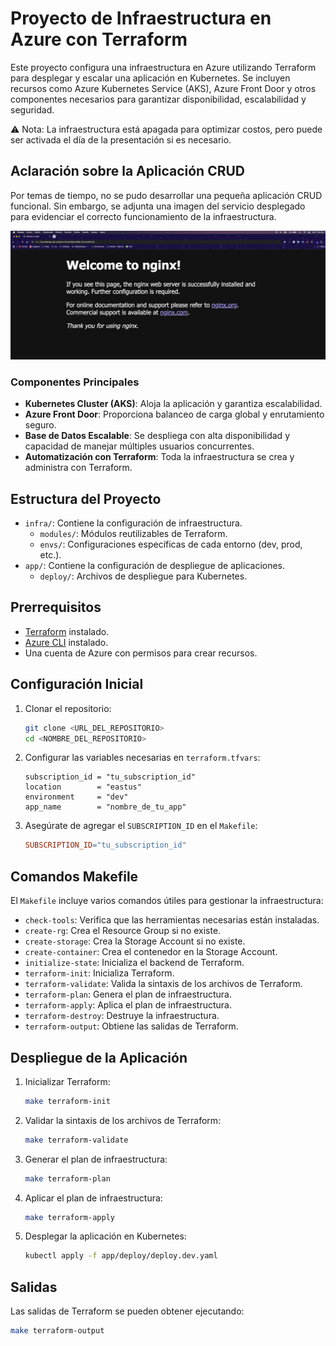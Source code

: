 # Proyecto de Infraestructura en Azure con Terraform

Este proyecto configura una infraestructura en Azure utilizando Terraform para desplegar y escalar una aplicación en Kubernetes. Se incluyen recursos como Azure Kubernetes Service (AKS), Azure Front Door y otros componentes necesarios para garantizar disponibilidad, escalabilidad y seguridad.

⚠️ Nota: La infraestructura está apagada para optimizar costos, pero puede ser activada el día de la presentación si es necesario.

## Aclaración sobre la Aplicación CRUD

Por temas de tiempo, no se pudo desarrollar una pequeña aplicación CRUD funcional. Sin embargo, se adjunta una imagen del servicio desplegado para evidenciar el correcto funcionamiento de la infraestructura.

![Servicio Desplegado](./Capturadepantalla.png)


### Componentes Principales

- **Kubernetes Cluster (AKS)**: Aloja la aplicación y garantiza escalabilidad.
- **Azure Front Door**: Proporciona balanceo de carga global y enrutamiento seguro.
- **Base de Datos Escalable**: Se despliega con alta disponibilidad y capacidad de manejar múltiples usuarios
  concurrentes.
- **Automatización con Terraform**: Toda la infraestructura se crea y administra con Terraform.

## Estructura del Proyecto

- `infra/`: Contiene la configuración de infraestructura.
    - `modules/`: Módulos reutilizables de Terraform.
    - `envs/`: Configuraciones específicas de cada entorno (dev, prod, etc.).
- `app/`: Contiene la configuración de despliegue de aplicaciones.
    - `deploy/`: Archivos de despliegue para Kubernetes.

## Prerrequisitos

- [Terraform](https://www.terraform.io/downloads.html) instalado.
- [Azure CLI](https://docs.microsoft.com/en-us/cli/azure/install-azure-cli) instalado.
- Una cuenta de Azure con permisos para crear recursos.

## Configuración Inicial

1. Clonar el repositorio:
    ```sh
    git clone <URL_DEL_REPOSITORIO>
    cd <NOMBRE_DEL_REPOSITORIO>
    ```

2. Configurar las variables necesarias en `terraform.tfvars`:
    ```hcl
    subscription_id = "tu_subscription_id"
    location        = "eastus"
    environment     = "dev"
    app_name        = "nombre_de_tu_app"
    ```

3. Asegúrate de agregar el `SUBSCRIPTION_ID` en el `Makefile`:
    ```makefile
    SUBSCRIPTION_ID="tu_subscription_id"
    ```

## Comandos Makefile

El `Makefile` incluye varios comandos útiles para gestionar la infraestructura:

- `check-tools`: Verifica que las herramientas necesarias están instaladas.
- `create-rg`: Crea el Resource Group si no existe.
- `create-storage`: Crea la Storage Account si no existe.
- `create-container`: Crea el contenedor en la Storage Account.
- `initialize-state`: Inicializa el backend de Terraform.
- `terraform-init`: Inicializa Terraform.
- `terraform-validate`: Valida la sintaxis de los archivos de Terraform.
- `terraform-plan`: Genera el plan de infraestructura.
- `terraform-apply`: Aplica el plan de infraestructura.
- `terraform-destroy`: Destruye la infraestructura.
- `terraform-output`: Obtiene las salidas de Terraform.

## Despliegue de la Aplicación

1. Inicializar Terraform:
    ```sh
    make terraform-init
    ```

2. Validar la sintaxis de los archivos de Terraform:
    ```sh
    make terraform-validate
    ```

3. Generar el plan de infraestructura:
    ```sh
    make terraform-plan
    ```

4. Aplicar el plan de infraestructura:
    ```sh
    make terraform-apply
    ```

5. Desplegar la aplicación en Kubernetes:
    ```sh
    kubectl apply -f app/deploy/deploy.dev.yaml
    ```

## Salidas

Las salidas de Terraform se pueden obtener ejecutando:

```sh
make terraform-output
 ```
